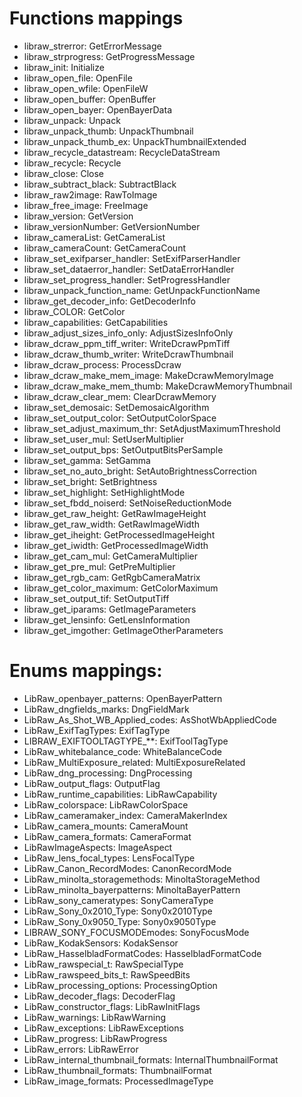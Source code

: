 # Functions mappings
* libraw_strerror: GetErrorMessage
* libraw_strprogress: GetProgressMessage
* libraw_init: Initialize
* libraw_open_file: OpenFile
* libraw_open_wfile: OpenFileW
* libraw_open_buffer: OpenBuffer
* libraw_open_bayer: OpenBayerData
* libraw_unpack: Unpack
* libraw_unpack_thumb: UnpackThumbnail
* libraw_unpack_thumb_ex: UnpackThumbnailExtended
* libraw_recycle_datastream: RecycleDataStream
* libraw_recycle: Recycle
* libraw_close: Close
* libraw_subtract_black: SubtractBlack
* libraw_raw2image: RawToImage
* libraw_free_image: FreeImage
* libraw_version: GetVersion
* libraw_versionNumber: GetVersionNumber
* libraw_cameraList: GetCameraList
* libraw_cameraCount: GetCameraCount
* libraw_set_exifparser_handler: SetExifParserHandler
* libraw_set_dataerror_handler: SetDataErrorHandler
* libraw_set_progress_handler: SetProgressHandler
* libraw_unpack_function_name: GetUnpackFunctionName
* libraw_get_decoder_info: GetDecoderInfo
* libraw_COLOR: GetColor
* libraw_capabilities: GetCapabilities
* libraw_adjust_sizes_info_only: AdjustSizesInfoOnly
* libraw_dcraw_ppm_tiff_writer: WriteDcrawPpmTiff
* libraw_dcraw_thumb_writer: WriteDcrawThumbnail
* libraw_dcraw_process: ProcessDcraw
* libraw_dcraw_make_mem_image: MakeDcrawMemoryImage
* libraw_dcraw_make_mem_thumb: MakeDcrawMemoryThumbnail
* libraw_dcraw_clear_mem: ClearDcrawMemory
* libraw_set_demosaic: SetDemosaicAlgorithm
* libraw_set_output_color: SetOutputColorSpace
* libraw_set_adjust_maximum_thr: SetAdjustMaximumThreshold
* libraw_set_user_mul: SetUserMultiplier
* libraw_set_output_bps: SetOutputBitsPerSample
* libraw_set_gamma: SetGamma
* libraw_set_no_auto_bright: SetAutoBrightnessCorrection
* libraw_set_bright: SetBrightness
* libraw_set_highlight: SetHighlightMode
* libraw_set_fbdd_noiserd: SetNoiseReductionMode
* libraw_get_raw_height: GetRawImageHeight
* libraw_get_raw_width: GetRawImageWidth
* libraw_get_iheight: GetProcessedImageHeight
* libraw_get_iwidth: GetProcessedImageWidth
* libraw_get_cam_mul: GetCameraMultiplier
* libraw_get_pre_mul: GetPreMultiplier
* libraw_get_rgb_cam: GetRgbCameraMatrix
* libraw_get_color_maximum: GetColorMaximum
* libraw_set_output_tif: SetOutputTiff
* libraw_get_iparams: GetImageParameters
* libraw_get_lensinfo: GetLensInformation
* libraw_get_imgother: GetImageOtherParameters

# Enums mappings:
* LibRaw_openbayer_patterns: OpenBayerPattern
* LibRaw_dngfields_marks: DngFieldMark
* LibRaw_As_Shot_WB_Applied_codes: AsShotWbAppliedCode
* LibRaw_ExifTagTypes: ExifTagType
* LIBRAW_EXIFTOOLTAGTYPE_**: ExifToolTagType
* LibRaw_whitebalance_code: WhiteBalanceCode
* LibRaw_MultiExposure_related: MultiExposureRelated
* LibRaw_dng_processing: DngProcessing
* LibRaw_output_flags: OutputFlag
* LibRaw_runtime_capabilities: LibRawCapability
* LibRaw_colorspace: LibRawColorSpace
* LibRaw_cameramaker_index: CameraMakerIndex
* LibRaw_camera_mounts: CameraMount
* LibRaw_camera_formats: CameraFormat
* LibRawImageAspects: ImageAspect
* LibRaw_lens_focal_types: LensFocalType
* LibRaw_Canon_RecordModes: CanonRecordMode
* LibRaw_minolta_storagemethods: MinoltaStorageMethod
* LibRaw_minolta_bayerpatterns: MinoltaBayerPattern
* LibRaw_sony_cameratypes: SonyCameraType
* LibRaw_Sony_0x2010_Type: Sony0x2010Type
* LibRaw_Sony_0x9050_Type: Sony0x9050Type
* LIBRAW_SONY_FOCUSMODEmodes: SonyFocusMode
* LibRaw_KodakSensors: KodakSensor
* LibRaw_HasselbladFormatCodes: HasselbladFormatCode
* LibRaw_rawspecial_t: RawSpecialType
* LibRaw_rawspeed_bits_t: RawSpeedBits
* LibRaw_processing_options: ProcessingOption
* LibRaw_decoder_flags: DecoderFlag
* LibRaw_constructor_flags: LibRawInitFlags
* LibRaw_warnings: LibRawWarning
* LibRaw_exceptions: LibRawExceptions
* LibRaw_progress: LibRawProgress
* LibRaw_errors: LibRawError
* LibRaw_internal_thumbnail_formats: InternalThumbnailFormat
* LibRaw_thumbnail_formats: ThumbnailFormat
* LibRaw_image_formats: ProcessedImageType